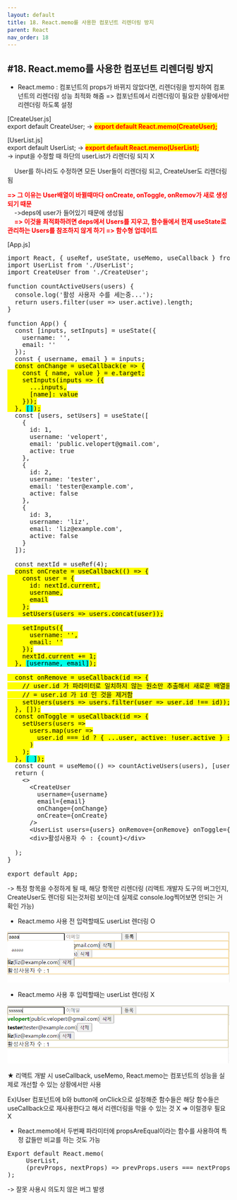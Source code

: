 ```yaml
---
layout: default
title: 18. React.memo를 사용한 컴포넌트 리렌더링 방지
parent: React
nav_order: 18
---
```


## #18. React.memo를 사용한 컴포넌트 리렌더링 방지

- React.memo : 컴포넌트의 props가 바뀌지 않았다면, 리렌더링을 방지하여 컴포넌트의 리렌더링 성능 최적화 해줌
   => 컴포넌트에서 리렌더링이 필요한 상황에서만 리렌더링 하도록 설정

[CreateUser.js]<br>
export default CreateUser;   -> <b style="color:red; background:yellow;">export default React.memo(CreateUser);</b>

[UserList.js]<br>
export default UserList;   -> <b style="color:red; background:yellow;">export default React.memo(UserList);</b><br>
-> input을 수정할 때 하단의 userList가 리렌더링 되지 X
 
&nbsp;&nbsp;&nbsp;   User를 하나라도 수정하면 모든 User들이 리렌더링 되고, CreateUser도 리렌더링 됨
 
<b style="color:red;">=> 그 이유는 User배열이 바뀔때마다 onCreate, onToggle, onRemov가 새로 생성되기 때문</b><br>
&nbsp;&nbsp;&nbsp;   ->deps에 user가 들어있기 때문에 생성됨<br>
&nbsp;&nbsp;&nbsp;   <b style="color:red;">=> 이것을 최적화하려면 deps에서 Users를 지우고, 함수들에서 현재 useState로 관리하는 Users를 참조하지 않게 하기 => 함수형 업데이트</b>

[App.js]
<pre>
import React, { useRef, useState, useMemo, useCallback } from 'react';
import UserList from './UserList';
import CreateUser from './CreateUser';

function countActiveUsers(users) {
  console.log('활성 사용자 수를 세는중...');
  return users.filter(user => user.active).length;
}

function App() {
  const [inputs, setInputs] = useState({
    username: '',
    email: ''
  });
  const { username, email } = inputs;
  <span style="color:black; background: yellow;">const onChange = useCallback(e => {
    const { name, value } = e.target;
    setInputs(inputs => ({
      ...inputs,
      [name]: value
    }));
  }, <span style="color:black; background: #00ffe7;">[]</span>);</span>
  const [users, setUsers] = useState([
    {
      id: 1,
      username: 'velopert',
      email: 'public.velopert@gmail.com',
      active: true
    },
    {
      id: 2,
      username: 'tester',
      email: 'tester@example.com',
      active: false
    },
    {
      id: 3,
      username: 'liz',
      email: 'liz@example.com',
      active: false
    }
  ]);

  const nextId = useRef(4);
  <span style="color:black; background: yellow;">const onCreate = useCallback(() => {
    const user = {
      id: nextId.current,
      username,
      email
    };
    setUsers(users => users.concat(user));

    setInputs({
      username: '',
      email: ''
    });
    nextId.current += 1;
  }, <span style="color:black; background: #00ffe7;">[username, email]</span>);

  const onRemove = useCallback(id => {
    // user.id 가 파라미터로 일치하지 않는 원소만 추출해서 새로운 배열을 만듬
    // = user.id 가 id 인 것을 제거함
    setUsers(users => users.filter(user => user.id !== id));
  }, []);
  const onToggle = useCallback(id => {
    setUsers(users =>
      users.map(user =>
        user.id === id ? { ...user, active: !user.active } : user
      )
    );
  }, <span style="color:black; background: #00ffe7;">[ ]</span>);</span>
  const count = useMemo(() => countActiveUsers(users), [users]);
  return (
    <>
      &lt;CreateUser
        username={username}
        email={email}
        onChange={onChange}
        onCreate={onCreate}
      />
      &lt;UserList users={users} onRemove={onRemove} onToggle={onToggle} />
      &lt;div>활성사용자 수 : {count}&lt;/div>
    </>
  );
}

export default App;
</pre>

-> 특정 항목을 수정하게 될 때, 해당 항목만 리렌더링
(리액트 개발자 도구의 버그인지, CreateUser도 렌더링 되는것처럼 보이는데 실제로 console.log찍어보면 안되는 거 확인 가능)

- React.memo 사용 전
입력할때도 userList 렌더링 O
<img src="/assets/images/css/React.memoX.png" >

- React.memo 사용 후
입력할때는 userList 렌더링 X
<img src="/assets/images/css/React.memoO.png" >

★ 리액트 개발 시 useCallback, useMemo, React.memo는 컴포넌트의 성능을 실제로 개선할 수 있는 상황에서만 사용

Ex)User 컴포넌트에 b와 button에 onClick으로 설정해준 함수들은 해당 함수들은 useCallback으로 재사용한다고 해서 리렌더링을 막을 수 있는 것 X => 이럴경우 필요 X

* React.memo에서 두번째 파라미터에 propsAreEqual이라는 함수를 사용하여 특정 값들만 비교를 하는 것도 가능
<pre>
Export default React.memo(
     UserList,
     (prevProps, nextProps) => prevProps.users === nextProps.users
);
</pre>
-> 잘못 사용시 의도치 않은 버그 발생
